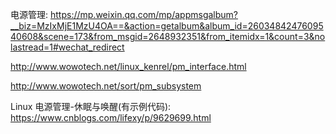 
电源管理: https://mp.weixin.qq.com/mp/appmsgalbum?__biz=MzIxMjE1MzU4OA==&action=getalbum&album_id=2603484247609540608&scene=173&from_msgid=2648932351&from_itemidx=1&count=3&nolastread=1#wechat_redirect

http://www.wowotech.net/linux_kenrel/pm_interface.html

http://www.wowotech.net/sort/pm_subsystem

Linux 电源管理-休眠与唤醒(有示例代码): https://www.cnblogs.com/lifexy/p/9629699.html